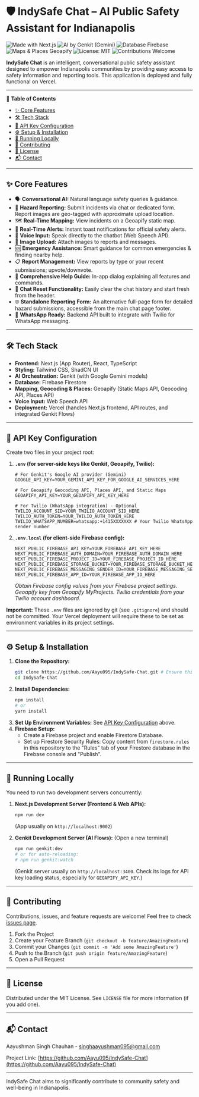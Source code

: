 
# 🛡️ IndySafe Chat – AI Public Safety Assistant for Indianapolis
<!-- Badges -->
<p align="left">
  <img src="https://img.shields.io/badge/Made%20with-Next.js-000000?style=for-the-badge&logo=nextdotjs&logoColor=white" alt="Made with Next.js"/>
  <img src="https://img.shields.io/badge/AI%20by-Genkit%20(Gemini)-4285F4?style=for-the-badge&logo=google&logoColor=white" alt="AI by Genkit (Gemini)"/>
  <img src="https://img.shields.io/badge/Database-Firebase-FFCA28?style=for-the-badge&logo=firebase&logoColor=black" alt="Database Firebase"/>
  <img src="https://img.shields.io/badge/Maps%20%26%20Places-Geoapify-F89820?style=for-the-badge" alt="Maps & Places Geoapify"/>
  <img src="https://img.shields.io/badge/License-MIT-yellow.svg?style=for-the-badge" alt="License: MIT"/>
  <img src="https://img.shields.io/badge/Contributions-Welcome-brightgreen.svg?style=for-the-badge" alt="Contributions Welcome"/>
</p>

**IndySafe Chat** is an intelligent, conversational public safety assistant designed to empower Indianapolis communities by providing easy access to safety information and reporting tools. This application is deployed and fully functional on Vercel.

---

📑 **Table of Contents**
*   [✨ Core Features](#-core-features)
*   [🛠️ Tech Stack](#️-tech-stack)
*   [🔑 API Key Configuration](#-api-key-configuration)
*   [⚙️ Setup & Installation](#️-setup--installation)
*   [🚀 Running Locally](#-running-locally)
*   [🤝 Contributing](#-contributing)
*   [📄 License](#-license)
*   [📬 Contact](#-contact)

---

## ✨ Core Features
*   🗣️ **Conversational AI:** Natural language safety queries & guidance.
*   🚨 **Hazard Reporting:** Submit incidents via chat or dedicated form. Report images are geo-tagged with approximate upload location.
*   🗺️ **Real-Time Mapping:** View incidents on a Geoapify static map.
*   📢 **Real-Time Alerts:** Instant toast notifications for official safety alerts.
*   🎤 **Voice Input:** Speak directly to the chatbot (Web Speech API).
*   📎 **Image Upload:** Attach images to reports and messages.
*   🆘 **Emergency Assistance:** Smart guidance for common emergencies & finding nearby help.
*   📋 **Report Management:** View reports by type or your recent submissions; upvote/downvote.
*   📝 **Comprehensive Help Guide:** In-app dialog explaining all features and commands.
*   🔄 **Chat Reset Functionality:** Easily clear the chat history and start fresh from the header.
*   🌐 **Standalone Reporting Form:** An alternative full-page form for detailed hazard submissions, accessible from the main chat page footer.
*   💬 **WhatsApp Ready:** Backend API built to integrate with Twilio for WhatsApp messaging.

---

## 🛠️ Tech Stack
*   **Frontend:** Next.js (App Router), React, TypeScript
*   **Styling:** Tailwind CSS, ShadCN UI
*   **AI Orchestration:** Genkit (with Google Gemini models)
*   **Database:** Firebase Firestore
*   **Mapping, Geocoding & Places:** Geoapify (Static Maps API, Geocoding API, Places API)
*   **Voice Input:** Web Speech API
*   **Deployment:** Vercel (handles Next.js frontend, API routes, and integrated Genkit Flows)

---

## 🔑 API Key Configuration
Create two files in your project root:

1.  **`.env` (for server-side keys like Genkit, Geoapify, Twilio):**
    ```env
    # For Genkit's Google AI provider (Gemini)
    GOOGLE_API_KEY=YOUR_GEMINI_API_KEY_FOR_GOOGLE_AI_SERVICES_HERE

    # For Geoapify Geocoding API, Places API, and Static Maps
    GEOAPIFY_API_KEY=YOUR_GEOAPIFY_API_KEY_HERE

    # For Twilio (WhatsApp integration) - Optional
    TWILIO_ACCOUNT_SID=YOUR_TWILIO_ACCOUNT_SID_HERE
    TWILIO_AUTH_TOKEN=YOUR_TWILIO_AUTH_TOKEN_HERE
    TWILIO_WHATSAPP_NUMBER=whatsapp:+1415XXXXXXX # Your Twilio WhatsApp sender number
    ```

2.  **`.env.local` (for client-side Firebase config):**
    ```env
    NEXT_PUBLIC_FIREBASE_API_KEY=YOUR_FIREBASE_API_KEY_HERE
    NEXT_PUBLIC_FIREBASE_AUTH_DOMAIN=YOUR_FIREBASE_AUTH_DOMAIN_HERE
    NEXT_PUBLIC_FIREBASE_PROJECT_ID=YOUR_FIREBASE_PROJECT_ID_HERE
    NEXT_PUBLIC_FIREBASE_STORAGE_BUCKET=YOUR_FIREBASE_STORAGE_BUCKET_HERE
    NEXT_PUBLIC_FIREBASE_MESSAGING_SENDER_ID=YOUR_FIREBASE_MESSAGING_SENDER_ID_HERE
    NEXT_PUBLIC_FIREBASE_APP_ID=YOUR_FIREBASE_APP_ID_HERE
    ```
    *Obtain Firebase config values from your Firebase project settings. Geoapify key from Geoapify MyProjects. Twilio credentials from your Twilio account dashboard.*

**Important:** These `.env` files are ignored by git (see `.gitignore`) and should not be committed. Your Vercel deployment will require these to be set as environment variables in its project settings.

---

## ⚙️ Setup & Installation

1.  **Clone the Repository:**
    ```bash
    git clone https://github.com/Aayu095/IndySafe-Chat.git # Ensure this is your correct repo URL
    cd IndySafe-Chat
    ```
2.  **Install Dependencies:**
    ```bash
    npm install
    # or
    yarn install
    ```
3.  **Set Up Environment Variables:** See [API Key Configuration](#-api-key-configuration) above.
4.  **Firebase Setup:**
    *   Create a Firebase project and enable Firestore Database.
    *   Set up Firestore Security Rules: Copy content from `firestore.rules` in this repository to the "Rules" tab of your Firestore database in the Firebase console and "Publish".

---

## 🚀 Running Locally
You need to run two development servers concurrently:

1.  **Next.js Development Server (Frontend & Web APIs):**
    ```bash
    npm run dev
    ```
    (App usually on `http://localhost:9002`)

2.  **Genkit Development Server (AI Flows):**
    (Open a new terminal)
    ```bash
    npm run genkit:dev
    # or for auto-reloading:
    # npm run genkit:watch
    ```
    (Genkit server usually on `http://localhost:3400`. Check its logs for API key loading status, especially for `GEOAPIFY_API_KEY`.)

---

## 🤝 Contributing
Contributions, issues, and feature requests are welcome! Feel free to check [issues page](https://github.com/Aayu095/IndySafe-Chat/issues). <!-- Ensure this is your correct issues URL -->

1.  Fork the Project
2.  Create your Feature Branch (`git checkout -b feature/AmazingFeature`)
3.  Commit your Changes (`git commit -m 'Add some AmazingFeature'`)
4.  Push to the Branch (`git push origin feature/AmazingFeature`)
5.  Open a Pull Request

---

## 📄 License
Distributed under the MIT License. See `LICENSE` file for more information (if you add one).

---

## 📬 Contact
Aayushman Singh Chauhan - singhaayushman095@gmail.com

Project Link: [https://github.com/Aayu095/IndySafe-Chat](https://github.com/Aayu095/IndySafe-Chat) <!-- Ensure this is your correct repo URL -->

---

IndySafe Chat aims to significantly contribute to community safety and well-being in Indianapolis.
    
